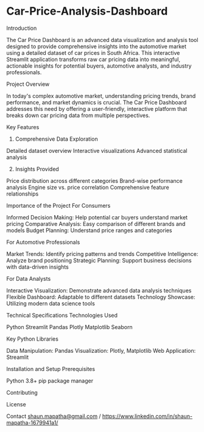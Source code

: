 # Car-Price-Analysis-Dashboard

Introduction

The Car Price Dashboard is an advanced data visualization and analysis tool designed to provide comprehensive insights into the automotive market using a detailed dataset of car prices in South Africa. This interactive Streamlit application transforms raw car pricing data into meaningful, actionable insights for potential buyers, automotive analysts, and industry professionals.

Project Overview

In today's complex automotive market, understanding pricing trends, brand performance, and market dynamics is crucial. The Car Price Dashboard addresses this need by offering a user-friendly, interactive platform that breaks down car pricing data from multiple perspectives.

Key Features

1. Comprehensive Data Exploration

Detailed dataset overview
Interactive visualizations
Advanced statistical analysis

2. Insights Provided

Price distribution across different categories
Brand-wise performance analysis
Engine size vs. price correlation
Comprehensive feature relationships

Importance of the Project
For Consumers

Informed Decision Making: Help potential car buyers understand market pricing
Comparative Analysis: Easy comparison of different brands and models
Budget Planning: Understand price ranges and categories

For Automotive Professionals

Market Trends: Identify pricing patterns and trends
Competitive Intelligence: Analyze brand positioning
Strategic Planning: Support business decisions with data-driven insights

For Data Analysts

Interactive Visualization: Demonstrate advanced data analysis techniques
Flexible Dashboard: Adaptable to different datasets
Technology Showcase: Utilizing modern data science tools

Technical Specifications
Technologies Used

Python
Streamlit
Pandas
Plotly
Matplotlib
Seaborn

Key Python Libraries

Data Manipulation: Pandas
Visualization: Plotly, Matplotlib
Web Application: Streamlit

Installation and Setup
Prerequisites

Python 3.8+
pip package manager

Contributing

License

Contact
shaun.mapatha@gmail.com / https://www.linkedin.com/in/shaun-mapatha-1679941a1/
